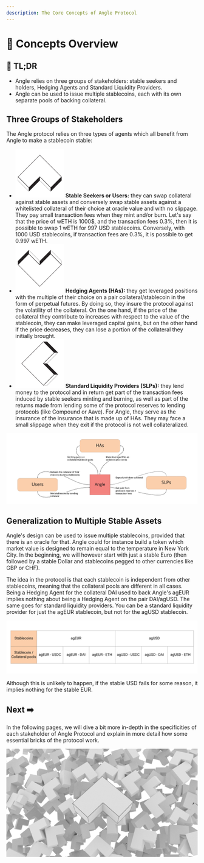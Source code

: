 ```yaml
---
description: The Core Concepts of Angle Protocol
---
```


# 🔭 Concepts Overview

## 🔎 TL;DR

* Angle relies on three groups of stakeholders: stable seekers and holders, Hedging Agents and Standard Liquidity Providers.
* Angle can be used to issue multiple stablecoins, each with its own separate pools of backing collateral.

## Three Groups of Stakeholders

The Angle protocol relies on three types of agents which all benefit from Angle to make a stablecoin stable:

* ![](../.gitbook/assets/emoji-user.png) **Stable Seekers or Users:** they can swap collateral against stable assets and conversely swap stable assets against a whitelisted collateral of their choice at oracle value and with no slippage. They pay small transaction fees when they mint and/or burn. Let's say that the price of wETH is 1000$, and the transaction fees 0.3%, then it is possible to swap 1 wETH for 997 USD stablecoins. Conversely, with 1000 USD stablecoins, if transaction fees are 0.3%, it is possible to get 0.997 wETH.
*  ![](../.gitbook/assets/emoji-ha.png) **Hedging Agents (HAs):** they get leveraged positions with the multiple of their choice on a pair collateral/stablecoin in the form of perpetual futures. By doing so, they insure the protocol against the volatility of the collateral. On the one hand, if the price of the collateral they contribute to increases with respect to the value of the stablecoin, they can make leveraged capital gains, but on the other hand if the price decreases, they can lose a portion of the collateral they initially brought. 
* ![](../.gitbook/assets/emoji-slp.png) **Standard Liquidity Providers (SLPs):** they lend money to the protocol and in return get part of the transaction fees induced by stable seekers minting and burning, as well as part of the returns made from lending some of the protocol reserves to lending protocols (like Compound or Aave). For Angle, they serve as the insurance of the insurance that is made up of HAs. They may face a small slippage when they exit if the protocol is not well collateralized.

![Angle&apos;s Stakeholders](../.gitbook/assets/protocol.jpg)

## Generalization to Multiple Stable Assets

Angle's design can be used to issue multiple stablecoins, provided that there is an oracle for that. Angle could for instance build a token which market value is designed to remain equal to the temperature in New York City. In the beginning, we will however start with just a stable Euro (then followed by a stable Dollar and stablecoins pegged to other currencies like GBP or CHF).

The idea in the protocol is that each stablecoin is independent from other stablecoins, meaning that the collateral pools are different in all cases. Being a Hedging Agent for the collateral DAI used to back Angle's agEUR implies nothing about being a Hedging Agent on the pair DAI/agUSD. The same goes for standard liquidity providers. You can be a standard liquidity provider for just the agEUR stablecoin, but not for the agUSD stablecoin.

![Angle&apos;s collateral pools are different from one stablecoin to another](../.gitbook/assets/division-of-funds.jpg)

Although this is unlikely to happen, if the stable USD fails for some reason, it implies nothing for the stable EUR.

## Next ➡️

In the following pages, we will dive a bit more in-depth in the specificities of each stakeholder of Angle Protocol and explain in more detail how some essential bricks of the protocol work.

![](../.gitbook/assets/angle_atmos_v7%20%281%29.jpg)

